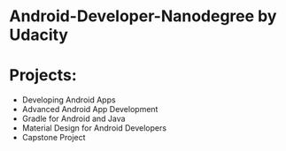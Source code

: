 # Android-Developer-Nanodegree by Udacity

# Projects:
  - Developing Android Apps
  - Advanced Android App Development
  - Gradle for Android and Java
  - Material Design for Android Developers
  - Capstone Project
